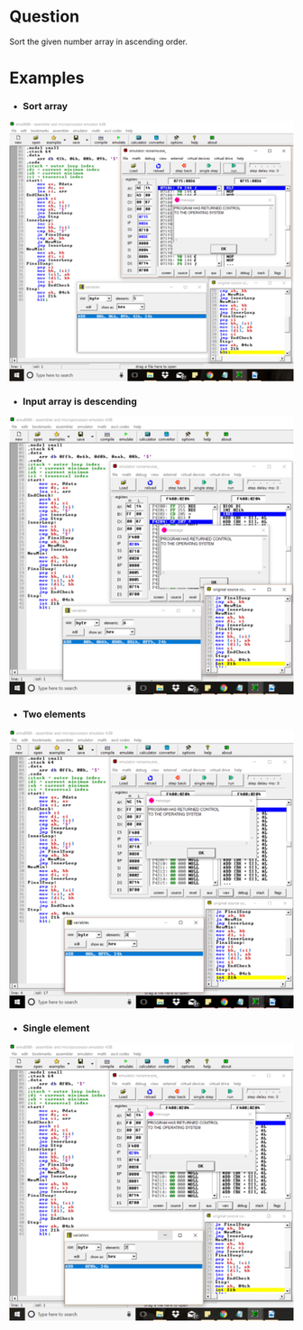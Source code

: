# Question
Sort the given number array in ascending order.

# Examples
* ### Sort array
![ex1](ex1.PNG) <br/>

* ### Input array is descending
![ex2](ex2.PNG) <br/>

* ### Two elements
![ex3](ex3.PNG) <br/>

* ### Single element
![ex4](ex4.PNG) <br/>
